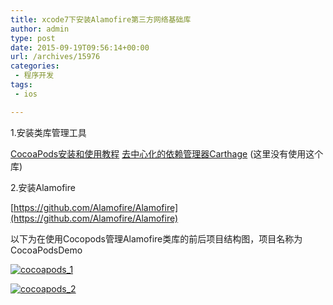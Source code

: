 ```yaml
---
title: xcode7下安装Alamofire第三方网络基础库
author: admin
type: post
date: 2015-09-19T09:56:14+00:00
url: /archives/15976
categories:
 - 程序开发
tags:
 - ios

---
```

1.安装类库管理工具

[CocoaPods安装和使用教程](http://code4app.com/article/cocoapods-install-usage) [去中心化的依赖管理器Carthage](https://github.com/Carthage/Carthage) (这里没有使用这个库)

2.安装Alamofire

[https://github.com/Alamofire/Alamofire](https://github.com/Alamofire/Alamofire)

以下为在使用Cocopods管理Alamofire类库的前后项目结构图，项目名称为CocoaPodsDemo

[![cocoapods_1](http://blog.haohtml.com/wp-content/uploads/2015/09/cocoapods_1.png)][1]

[![cocoapods_2](http://blog.haohtml.com/wp-content/uploads/2015/09/cocoapods_2.png)][2]

 [1]: http://blog.haohtml.com/wp-content/uploads/2015/09/cocoapods_1.png
 [2]: http://blog.haohtml.com/wp-content/uploads/2015/09/cocoapods_2.png